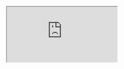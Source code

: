 
<div class="oe-responsive-newsletter-iframe-container">
  <iframe class="oe-responsive-newsletter-iframe" src="https://cdn.forms-content.sg-form.com/6b3ca029-e82d-11ef-9cf6-ded1a183cb97"></iframe>
</div>
